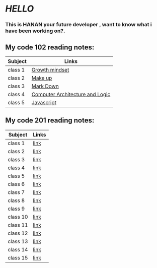 # *HELLO*
### This is HANAN your future developer , want to know what i have been working on?.



## **My code 102 reading notes**:

| Subject           |  Links                                                                               |
|-----------------  |--------------------------------------------------------------------------------------|
| class 1           | [Growth mindset](https://hananalmomani.github.io/Growth-mindset/)                    |
| class 2           | [Make up](https://hananalmomani.github.io/MakeUp/)                                   | 
| class 3           | [Mark Down](https://hananalmomani.github.io/MarkDown/)                               | 
| class 4           | [ Computer Architecture and Logic](https://hananalmomani.github.io/Reading-Notes/cal)|
| class 5           | [Javascript](https://hananalmomani.github.io/Reading-Notes/Java)                     |



## **My code 201 reading notes**:

| Subject        |  Links                                                                                |
|----------------|---------------------------------------------------------------------------------------|
| class 1        | [link]()                                                                              |
| class 2        | [link]()                                                                              |
| class 3        | [link]()                                                                              |
| class 4        | [link]()                                                                              |
| class 5        | [link]()                                                                              |
| class 6        | [link]()                                                                              |
| class 7        | [link]()                                                                              |
| class 8        | [link]()                                                                              |
| class 9        | [link]()                                                                              |
| class 10       | [link]()                                                                              |
| class 11       | [link]()                                                                              |
| class 12       | [link]()                                                                              |
| class 13       | [link]()                                                                              |
| class 14       | [link]()                                                                              |
| class 15       | [link]()                                                                              |
